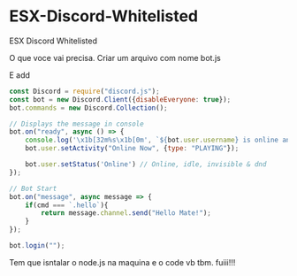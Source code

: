 # ESX-Discord-Whitelisted
ESX Discord Whitelisted


O que voce vai precisa.
Criar um arquivo com nome bot.js

E add

```js
const Discord = require("discord.js");
const bot = new Discord.Client({disableEveryone: true});
bot.commands = new Discord.Collection();

// Displays the message in console
bot.on("ready", async () => {
    console.log('\x1b[32m%s\x1b[0m', `${bot.user.username} is online and ready to do something! I'm live on ${bot.guilds.size} servers.`);
    bot.user.setActivity("Online Now", {type: "PLAYING"});

    bot.user.setStatus('Online') // Online, idle, invisible & dnd
});

// Bot Start
bot.on("message", async message => {
    if(cmd === `.hello`){
        return message.channel.send("Hello Mate!");
    }
});

bot.login("");
```

Tem que isntalar o node.js na maquina e o code vb tbm.
fuiii!!!
